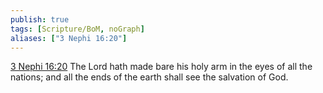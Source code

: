 ```yaml
---
publish: true
tags: [Scripture/BoM, noGraph]
aliases: ["3 Nephi 16:20"]
---
```

[3 Nephi 16:20](https://churchofjesuschrist.org/study/scriptures/bofm/3-ne/16?lang=eng&id=p20#p20) The Lord hath made bare his holy arm in the eyes of all the nations; and all the ends of the earth shall see the salvation of God.




